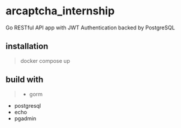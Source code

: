 # arcaptcha_internship
Go RESTful API app with JWT Authentication backed by PostgreSQL
## installation
> docker compose up

## build with
> + gorm
+ postgresql
+ echo
+ pgadmin
